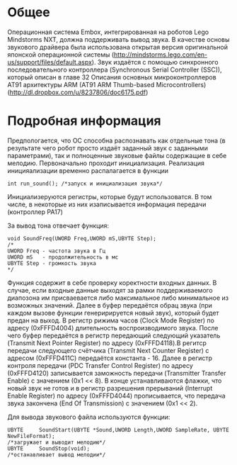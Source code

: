 # Общее #

Операционная система Embox, интегрированная на роботов Lego Mindstorms NXT, должна  поддерживать вывод звука. В качестве основы звукового драйвера была использована открытая версия оригинальной японской операционной системы (http://mindstorms.lego.com/en-us/support/files/default.aspx).
Звук издаётся с помощью синхронного последовательного контроллера (Synchronous Serial Controller (SSC)), который описан в главе 32 Описания основных микроконтроллеров AT91 архитектуры ARM (AT91 ARM Thumb-based Microcontrollers) (http://dl.dropbox.com/u/8237806/doc6175.pdf)

# Подробная информация #

Предпологается, что ОС способна распознавать как отдельные тона (в результате чего робот просто издаёт заданный звук с заданными параметрами), так и полноценные звуковые файлы содержащие в себе мелодию.
Первоначально проходит инициализация. Реализация иницияализации временно распалагается в функции
```
int run_sound(); /*запуск и инициализация звука*/
```
Инициализеруются регистры, которые будут использоватся. В том числе, в некоторые из них изаписывается информация передачи (контроллер PA17)

За вывод тона отвечает функция:
```
void SoundFreq(UWORD Freq,UWORD mS,UBYTE Step);
/*
UWORD Freq - частота звука в Гц
UWORD mS   - продолжительность в мс
UBYTE Step - громкость звука
*/
```
Функция содержит в себе проверку коректности входных данных. В случае, если входные данные выходят за рамки поддерживаемого диапозона им присваевается либо максимальное либо минимальное из возможных значений.
Далее в буфер передаётся обрац звука (при каждом вызове функции генеририруется новый звук), который будет предан на выход. В регистр рижима часов (Clock Mode Register) по адресу (0xFFFD4004) длительность воспроизводимого звука. После чего буфер передаётся в регистр передающий следующий указатель (Transmit Next Pointer Register) по адресу (0xFFFD4118).В регитср передачи следующего счётчика (Transmit Next Counter Register) с адресом (0xFFFD411C) передаётся константа - 16. Далее в регистр контроля передачи (PDC Transfer Control Register) по адресу (0xFFFD4120) записывается заможность передачи (Transmitter Transfer Enable) с значением (0x1 <<  8).
В конце устанавливаются флажки, что новый звук не готов и в регистр разрешения прерываний (Interrupt Enable Register) по адресу (0xFFFD4044) прописывается, что передача звука закончена (End Of Transmission) с значением (0x1 <<  2).

Для вывода звукового файла используются функции:
```
UBYTE     SoundStart(UBYTE *Sound,UWORD Length,UWORD SampleRate, UBYTE NewFileFormat);
/*загружает и выводит мелодию*/
UBYTE     SoundStop(void);
/*останавливает вывод мелодии*/
```